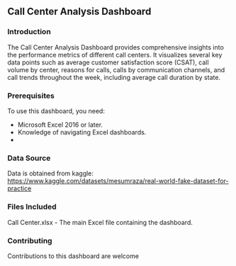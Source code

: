 ## Call Center Analysis Dashboard


### Introduction
The Call Center Analysis Dashboard provides comprehensive insights into the performance metrics of different call centers. It visualizes several key data points such as average customer satisfaction score (CSAT), call volume by center, reasons for calls, calls by communication channels, and call trends throughout the week, including average call duration by state.

### Prerequisites
To use this dashboard, you need:
- Microsoft Excel 2016 or later.
- Knowledge of navigating Excel dashboards.
- 
### Data Source
Data is obtained from kaggle: https://www.kaggle.com/datasets/mesumraza/real-world-fake-dataset-for-practice

### Files Included
Call Center.xlsx - The main Excel file containing the dashboard.

### Contributing
Contributions to this dashboard are welcome
